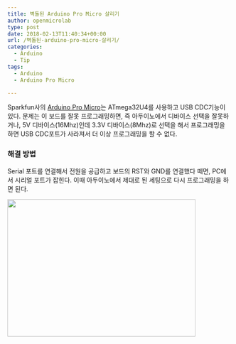```yaml
---
title: 벽돌된 Arduino Pro Micro 살리기
author: openmicrolab
type: post
date: 2018-02-13T11:40:34+00:00
url: /벽돌된-arduino-pro-micro-살리기/
categories:
  - Arduino
  - Tip
tags:
  - Arduino
  - Arduino Pro Micro

---
```

Sparkfun사의 <a href="https://www.sparkfun.com/products/12640" target="_blank" rel="noopener noreferrer">Arduino Pro Micro</a>는 ATmega32U4를 사용하고 USB CDC기능이 있다. 문제는 이 보드를 잘못 프로그래밍하면, 즉 아두이노에서 디바이스 선택을 잘못하거나, 5V 디바이스(16Mhz)인데 3.3V 디바이스(8Mhz)로 선택을 해서 프로그래밍을 하면 USB CDC포트가 사라져서 더 이상 프로그래밍을 할 수 없다.

### 해결 방법

Serial 포트를 연결해서 전원을 공급하고 보드의 RST와 GND를 연결했다 떼면, PC에서 시리얼 포트가 잡힌다. 이때 아두이노에서 제대로 된 세팅으로 다시 프로그래밍을 하면 된다.

<img loading="lazy" class="aligncenter" src="https://cdn.sparkfun.com/assets/6/d/3/4/a/523c8e23757b7fbe5f8b4584.png" width="423" height="309" />